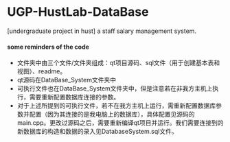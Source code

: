 # UGP-HustLab-DataBase
[undergraduate project in hust] a staff salary management system.
#### some reminders of the code
* 文件夹中由三个文件/文件夹组成：qt项目源码、sql文件（用于创建基本表和视图）、readme。
* qt源码在DataBase_System文件夹中
* 可执行文件也在DataBase_System文件夹中，但是注意若在非我方主机上执行，需要重新配置数据库连接的参数。
* 对于上述所提到的可执行文件，若不在我方主机上运行，需重新配置数据库参数并配置（因为其连接的是我电脑上的数据库），具体配置见源码的main.cpp。更改过源码之后，需要重新编译qt项目并运行。我们需要连接到的新数据库的构造和数据的录入见DatabaseSystem.sql文件。